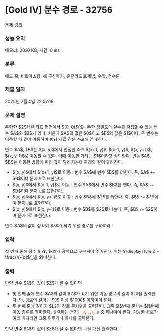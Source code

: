 # [Gold IV] 분수 경로 - 32756 

[문제 링크](https://www.acmicpc.net/problem/32756) 

### 성능 요약

메모리: 2020 KB, 시간: 0 ms

### 분류

애드 혹, 비트마스킹, 해 구성하기, 유클리드 호제법, 수학, 정수론

### 제출 일자

2025년 7월 4일 22:57:18

### 문제 설명

<p>무한한 $2$차원 좌표 평면에서 $(0, 0)$에는 무한 정밀도의 실수를 저장할 수 있는 변수 $A$와 $B$가 있다. 처음에 $A$의 값은 $0$이고 $B$의 값은 $1$이다. 두 변수는 이동할 때 같이 이동하며 항상 서로 같은 좌표에 존재한다.</p>

<p>변수 $A$, $B$는 $(x, y)$에서 인접한 좌표 $(x+1, y)$, $(x-1, y)$, $(x, y+1)$, $(x, y-1)$로 이동할 수 있다. 이때 이동한 거리는 $1$이라고 정의한다. 변수 $A$, $B$는 이동한 방향에 따라 값이 달라지는데 아래와 같이 달라진다.</p>

<ul>
	<li>$(x, y)$에서 $(x+1, y)$로 이동 : 변수 $A$에 변수 $B$를 더한다. 즉, $A$ <code>+=</code> $B$이며 문자 <span style="color:#e74c3c;"><code>R</code></span>로 표현한다.</li>
	<li>$(x, y)$에서 $(x-1, y)$로 이동 : 변수 $A$에서 변수 $B$를 뺀다. 즉, $A$ <code>-=</code> $B$이며 문자 <span style="color:#e74c3c;"><code>L</code></span>로 표현한다.</li>
	<li>$(x, y)$에서 $(x, y+1)$로 이동 : 변수 $B$에 $2$를 곱한다. 즉, $B$ <code>*=</code> $2$이며 문자 <span style="color:#e74c3c;"><code>U</code></span>로 표현한다.</li>
	<li>$(x, y)$에서 $(x, y-1)$로 이동 : 변수 $B$를 $2$로 나눈다. 즉, $B$ <code>/=</code> $2$이며 문자 <span style="color:#e74c3c;"><code>D</code></span>로 표현한다.</li>
</ul>

<p>변수 $A$의 값이 정확히 $Z$가 되기 위한 경로를 구하여라.</p>

### 입력 

 <p>첫 번째 줄에 정수 $n$, $d$가 공백으로 구분되어 주어진다. 이는 $\displaystyle Z = \frac{n}{d}$임을 의미한다.</p>

### 출력 

 <p>만약 변수 $A$의 값이 $Z$가 될 수 있다면</p>

<ul>
	<li>첫 번째 줄에 변수 $A$의 값이 $Z$가 되기 위한 이동 경로의 길이 $L$을 출력한다. 단, 경로의 길이는 $0$ 이상 $1000$ 이하여야 한다.</li>
	<li>두 번째 줄에 길이가 $L$인 경로 문자열을 출력한다. 그중 $i$번째 문자는 $i$번째 이동 종류를 의미한다. 출력하는 문자는 <span style="color:#e74c3c;"><code>R</code></span>, <span style="color:#e74c3c;"><code>L</code></span>, <span style="color:#e74c3c;"><code>U</code></span>, <span style="color:#e74c3c;"><code>D</code></span> 중 하나여야 한다. 가능한 경로가 여러 가지라면 그중 아무거나 하나를 출력한다. </li>
</ul>

<p>만약 변수 $A$의 값이 $Z$가 될 수 없다면 <span style="color:#e74c3c;"><code>-1</code></span>을 대신 출력한다.</p>

